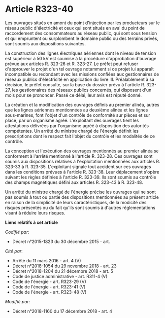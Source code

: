 # Article R323-40

Les ouvrages situés en amont du point d'injection par les producteurs sur le réseau public d'électricité et ceux qui sont
situés en aval du point de raccordement des consommateurs au réseau public, qui sont sous tension et qui empruntent ou
surplombent le domaine public ou des terrains privés, sont soumis aux dispositions suivantes.

La construction des lignes électriques aériennes dont le niveau de tension est supérieur à 50 kV est soumise à la procédure
d'approbation d'ouvrage prévue aux articles R. 323-26 et R. 323-27. Le préfet peut refuser d'approuver le projet d'un tel
ouvrage notamment si ce projet lui apparaît incompatible ou redondant avec les missions confiées aux gestionnaires de réseaux
publics d'électricité en application du livre III. Préalablement à sa décision, le préfet consulte, sur la base du dossier
prévu à l'article R. 323-27, les gestionnaires des réseaux publics concernés, qui disposent d'un mois pour se prononcer.
Passé ce délai, leur avis est réputé donné.

La création et la modification des ouvrages définis au premier alinéa, autres que les lignes aériennes mentionnées au
deuxième alinéa et les lignes sous-marines, font l'objet d'un contrôle de conformité sur pièces et sur place, par un
organisme agréé. L'exploitant des ouvrages tient les attestations délivrées par l'organisme agréé à disposition des autorités
compétentes. Un arrêté du ministre chargé de l'énergie définit les prescriptions dont le respect fait l'objet du contrôle et
les modalités de ce contrôle.

La conception et l'exécution des ouvrages mentionnés au premier alinéa se conforment à l'arrêté mentionné à l'article R.
323-28. Ces ouvrages sont soumis aux dispositions relatives à l'exploitation mentionnées aux articles R. 323-33 à R. 323-35.
L'exploitant signale tout accident sur ces ouvrages dans les conditions prévues à l'article R. 323-38. Leur déplacement
s'opère suivant les règles définies à l'article R. 323-39. Ils sont soumis au contrôle des champs magnétiques défini aux
articles R. 323-43 à R. 323-48.

Un arrêté du ministre chargé de l'énergie précise les ouvrages qui ne sont pas soumis à tout ou partie des dispositions
mentionnées au présent article en raison de la simplicité de leurs caractéristiques, de la modicité des risques présentés ou
du fait qu'ils sont soumis à d'autres réglementations visant à réduire leurs risques.

**Liens relatifs à cet article**

_Codifié par_:

  - Décret n°2015-1823 du 30 décembre 2015 - art.

_Cité par_:

  - Arrêté du 11 mars 2016 - art. 4 (V)
  - Décret n°2018-1054 du 29 novembre 2018 - art. 23
  - Décret n°2018-1204 du 21 décembre 2018 - art. 5
  - Code de justice administrative - art. R311-4 (V)
  - Code de l'énergie - art. R323-29 (V)
  - Code de l'énergie - art. R323-41 (V)
  - Code de l'énergie - art. R323-48 (V)

_Modifié par_:

  - Décret n°2018-1160 du 17 décembre 2018 - art. 4
